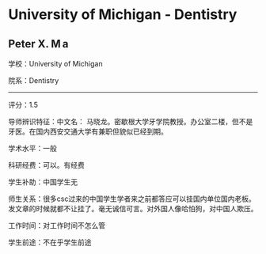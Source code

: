 # University of Michigan - Dentistry

## Peter X. M a

学校：University of Michigan

院系：Dentistry

* * *

评分：1.5

导师辨识特征：中文名： 马晓龙。密歇根大学牙学院教授。办公室二楼，但不是牙医。在国内西安交通大学有兼职但貌似已经到期。

学术水平：一般

科研经费：可以。有经费

学生补助：中国学生无

师生关系：很多csc过来的中国学生学者来之前都答应可以挂国内单位国内老板。发文章的时候就都不让挂了。毫无诚信可言。对外国人像哈怕狗，对中国人欺压。

工作时间：对工作时间不怎么管

学生前途：不在乎学生前途